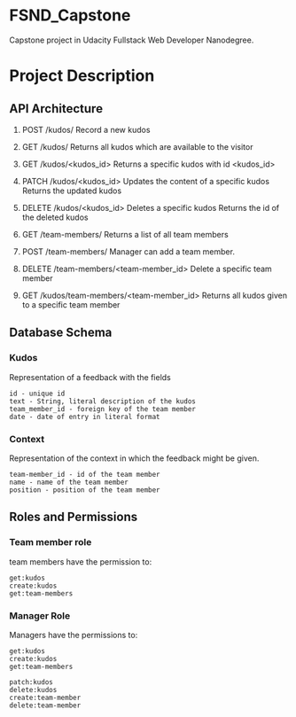 # FSND_Capstone
Capstone project in Udacity Fullstack Web Developer Nanodegree.

# Project Description
## API Architecture
1. POST /kudos/ 
  Record a new kudos

2. GET /kudos/ 
  Returns all kudos which are available to the visitor

3. GET /kudos/<kudos_id> 
  Returns a specific kudos with id <kudos_id>

4. PATCH /kudos/<kudos_id> 
  Updates the content of a specific kudos Returns the updated kudos

5. DELETE /kudos/<kudos_id> 
  Deletes a specific kudos Returns the id of the deleted kudos

6. GET /team-members/ 
  Returns a list of all team members

7. POST /team-members/ 
  Manager can add a team member.

8. DELETE /team-members/<team-member_id> 
  Delete a specific team member

9. GET /kudos/team-members/<team-member_id> 
  Returns all kudos given to a specific team member

## Database Schema
### Kudos
Representation of a feedback with the fields

```
id - unique id
text - String, literal description of the kudos
team_member_id - foreign key of the team member
date - date of entry in literal format
```

### Context
Representation of the context in which the feedback might be given.

```
team-member_id - id of the team member
name - name of the team member
position - position of the team member
```

## Roles and Permissions
### Team member role
team members have the permission to:
```
get:kudos
create:kudos
get:team-members
````

### Manager Role
Managers have the permissions to:

```
get:kudos
create:kudos
get:team-members

patch:kudos
delete:kudos
create:team-member
delete:team-member
```
